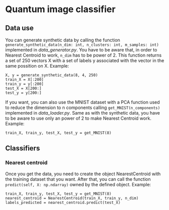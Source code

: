 # Quantum image classifier
## Data use
You can generate synthetic data by calling the function `generate_synthetic_data(n_dim: int, n_clusters: int, m_samples: int)` implemented in *data_generator.py*. You have to be aware that, in order to Nearest Centroid to work, `n_dim` has to be power of 2.
This function returns a set of 250 vectors X with a set of labels y associated with the vector in the same possition on X. Example:

```{r}
X, y = generate_synthetic_data(8, 4, 250)
train_X = X[:200]
train_y = y[:200]
test_X = X[200:]
test_y = y[200:]
```

If you want, you can also use the MNIST dataset with a PCA function used to reduce the dimension to n components calling `get_MNIST(n_components)` implemented in *data_loader.py*. Same as with the synthetic data, you have to be aware to use only an power of 2 to make Nearest Centroid work. Example:

```{r}
train_X, train_y, test_X, test_y = get_MNIST(8)
```

## Classifiers
### Nearest centroid
Once you get the data, you need to create the object NearestCentroid with the training dataset that you want. After that, you can call the function `predict(self, X: np.ndarray)` owned by the defined object. Example:

```{r}
train_X, train_y, test_X, test_y = get_MNIST(8)
nearest_centroid = NearestCentroid(train_X, train_y, n_dim)
labels_predicted = nearest_centroid.predict(test_X)
```


